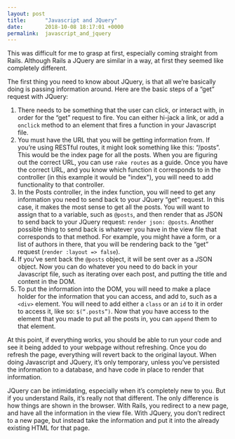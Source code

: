 ```yaml
---
layout: post
title:      "Javascript and JQuery"
date:       2018-10-08 18:17:01 +0000
permalink:  javascript_and_jquery
---
```



This was difficult for me to grasp at first, especially coming straight from Rails. Although Rails a JQuery are similar in a way, at first they seemed like completely different. 

The first thing you need to know about JQuery, is that all we’re basically doing is passing information around. Here are the basic steps of a “get” request with JQuery:

1. There needs to be something that the user can click, or interact with, in order for the “get” request to fire. You can either hi-jack a link, or add a `onclick` method to an element that fires a function in your Javascript file. 
2. You must have the URL that you will be getting information from. If you’re using RESTful routes, it might look something like this: “/posts”. This would be the index page for all the posts. When you are figuring out the correct URL, you can use `rake routes` as a guide. Once you have the correct URL, and you know which function it corresponds to in the controller (in this example it would be "index"), you will need to add functionality to that controller. 
3. In the Posts controller, in the index function, you will need to get any information you need to send back to your JQuery “get” request. In this case, it makes the most sense to get all the posts. You will want to assign that to a variable, such as `@posts`, and then render that as JSON to send back to your JQuery request: `render json: @posts`. Another possible thing to send back is whatever you have in the view file that corresponds to that method. For example, you might have a form, or a list of authors in there, that you will be rendering back to the “get” request (`render :layout => false`). 
4. If you’ve sent back the `@posts` object, it will be sent over as a JSON object. Now you can do whatever you need to do back in your Javascript file, such as iterating over each post, and putting the title and content in the DOM. 
5. To put the information into the DOM, you will need to make a place holder for the information that you can access, and add to, such as a `<div>` element. You will need to add either a `class` or an `id` to it in order to access it, like so: `$(“.posts”)`. Now that you have access to the element that you made to put all the posts in, you can `append` them to that element. 

At this point, if everything works, you should be able to run your code and see it being added to your webpage without refreshing. Once you do refresh the page, everything will revert back to the original layout. When doing Javascript and JQuery, it’s only temporary, unless you’ve persisted the information to a database, and have code in place to render that information.

JQuery can be intimidating, especially when it’s completely new to you. But if you understand Rails, it’s really not that different. The only difference is how things are shown in the browser. With Rails, you redirect to a new page, and have all the information in the view file. With JQuery, you don’t redirect to a new page, but instead take the information and put it into the already existing HTML for that page. 
